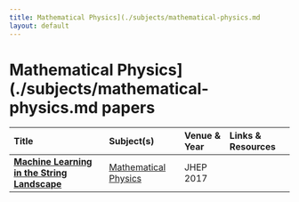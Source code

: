 ```yaml
---
title: Mathematical Physics](./subjects/mathematical-physics.md
layout: default
---
```


# Mathematical Physics](./subjects/mathematical-physics.md papers

| Title | Subject(s) | Venue & Year | Links & Resources |
| :--- | :--- | :--- | :--- |
| **[Machine Learning in the String Landscape](https://link.springer.com/article/10.1007/JHEP09(2017)157)** | [Mathematical Physics](./subjects/mathematical-physics.md) | JHEP 2017 |  |
